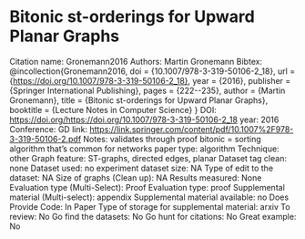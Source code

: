 # Bitonic st-orderings for Upward Planar Graphs

Citation name: Gronemann2016
Authors: Martin Gronemann
Bibtex: @incollection{Gronemann2016,
doi = {10.1007/978-3-319-50106-2_18},
url = {https://doi.org/10.1007/978-3-319-50106-2_18},
year = {2016},
publisher = {Springer International Publishing},
pages = {222--235},
author = {Martin Gronemann},
title = {Bitonic st-orderings for Upward Planar Graphs},
booktitle = {Lecture Notes in Computer Science}
}
DOI: https://doi.org/https://doi.org/10.1007/978-3-319-50106-2_18
year: 2016
Conference: GD
link: https://link.springer.com/content/pdf/10.1007%2F978-3-319-50106-2.pdf
Notes: validates through proof
bitonic = sorting algorithm that’s common for networks
paper type: algorithm
Technique: other
Graph feature: ST-graphs, directed edges, planar
Dataset tag clean: none
Dataset used: no experiment
dataset size: NA
Type of edit to the dataset: NA
Size of graphs (Clean up): NA
Results measured: None
Evaluation type (Multi-Select): Proof
Evaluation type: proof
Supplemental material (Multi-select): appendix
Supplemental material available: no
Does Provide Code: In Paper
Type of storage for supplemental material: arxiv
To review: No
Go find the datasets: No
Go hunt for citations: No
Great example: No
